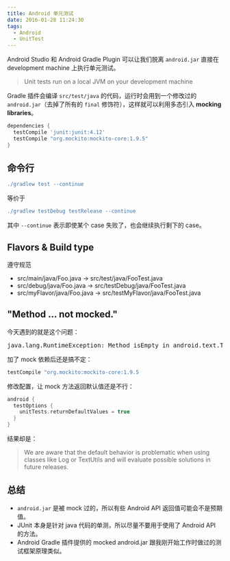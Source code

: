 ```yaml
---
title: Android 单元测试
date: 2016-01-28 11:24:30
tags: 
  - Android
  - UnitTest
---
```


Android Studio 和 Android Gradle Plugin 可以让我们脱离 `android.jar` 直接在 development machine 上执行单元测试。

> Unit tests run on a local JVM on your development machine

<!-- more -->

Gradle 插件会编译 `src/test/java` 的代码，运行时会用到一个修改过的 `android.jar`（去掉了所有的 `final` 修饰符），这样就可以利用多态引入 **mocking libraries**。

```groovy
dependencies {
  testCompile 'junit:junit:4.12'
  testCompile "org.mockito:mockito-core:1.9.5"
}
```

命令行
---

```groovy
./gradlew test --continue
```

等价于

```groovy
./gradlew testDebug testRelease --continue
```

其中 `--continue` 表示即使某个 case 失败了，也会继续执行剩下的 case。

Flavors & Build type
---

遵守规范

* src/main/java/Foo.java -> src/test/java/FooTest.java
* src/debug/java/Foo.java -> src/testDebug/java/FooTest.java
* src/myFlavor/java/Foo.java -> src/testMyFlavor/java/FooTest.java

"Method ... not mocked."
---

今天遇到的就是这个问题：

<pre>
java.lang.RuntimeException: Method isEmpty in android.text.TextUtils not mocked.
</pre>

加了 mock 依赖后还是搞不定：

```groovy
testCompile "org.mockito:mockito-core:1.9.5
```

修改配置，让 mock 方法返回默认值还是不行：

```groovy
android {
  testOptions { 
    unitTests.returnDefaultValues = true
  } 
}
```
结果却是：

> We are aware that the default behavior is problematic when using classes like Log or TextUtils and will evaluate possible solutions in future releases.

总结
---

* `android.jar` 是被 mock 过的，所以有些 Android API 返回值可能会不是预期值。
* JUnit 本身是针对 java 代码的单测，所以尽量不要用于使用了 Android API 的方法。
* Android Gradle 插件提供的 mocked android.jar 跟我刚开始工作时做过的测试框架原理类似。

